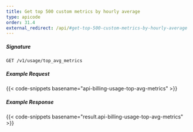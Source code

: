 ```yaml
---
title: Get top 500 custom metrics by hourly average
type: apicode
order: 31.4
external_redirect: /api/#get-top-500-custom-metrics-by-hourly-average
---
```


##### Signature
`GET /v1/usage/top_avg_metrics`
##### Example Request
{{< code-snippets basename="api-billing-usage-top-avg-metrics" >}}
##### Example Response
{{< code-snippets basename="result.api-billing-usage-top-avg-metrics" >}}
